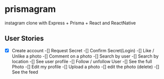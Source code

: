 # prismagram
instagram clone with Express + Prisma + React and ReactNative

## User Stories

-[X] Create account
-[] Request Secret
-[] Confirm Secret(Login) 
-[] Like / Unlike a photo
-[] Comment on a photo
-[] Search by user
-[] Search by location
-[] See user profile
-[] Follow / unfollow User
-[] See the full Photo
-[] Edit my profile
-[] Upload a photo
-[] edit the photo (delete)
-[] See the feed